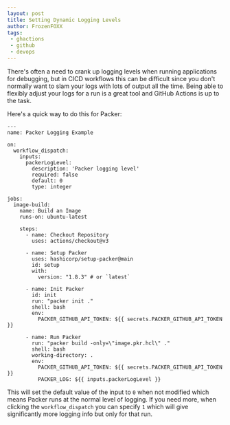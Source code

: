 ```yaml
---
layout: post
title: Setting Dynamic Logging Levels
author: FrozenFOXX
tags:
 - ghactions
 - github
 - devops
---
```


There's often a need to crank up logging levels when running applications for debugging, but in CICD workflows this can be difficult since you don't normally want to slam your logs with lots of output all the time. Being able to flexibly adjust your logs for a run is a great tool and GitHub Actions is up to the task.

Here's a quick way to do this for Packer:
```shell
---
name: Packer Logging Example

on:
  workflow_dispatch:
    inputs:
      packerLogLevel:
        description: 'Packer logging level'
        required: false
        default: 0
        type: integer

jobs:
  image-build:
    name: Build an Image
    runs-on: ubuntu-latest
    
    steps:
      - name: Checkout Repository
        uses: actions/checkout@v3

      - name: Setup Packer
        uses: hashicorp/setup-packer@main
        id: setup
        with:
          version: "1.8.3" # or `latest`

      - name: Init Packer
        id: init
        run: "packer init ."
        shell: bash
        env:
          PACKER_GITHUB_API_TOKEN: ${{ secrets.PACKER_GITHUB_API_TOKEN }}

      - name: Run Packer
        run: "packer build -only=\"image.pkr.hcl\" ."
        shell: bash
        working-directory: .
        env:
          PACKER_GITHUB_API_TOKEN: ${{ secrets.PACKER_GITHUB_API_TOKEN }}
          PACKER_LOG: ${{ inputs.packerLogLevel }}
```

This will set the default value of the input to `0` when not modified which means Packer runs at the normal level of logging. If you need more, when clicking the `workflow_dispatch` you can specify `1` which will give significantly more logging info but only for that run.

